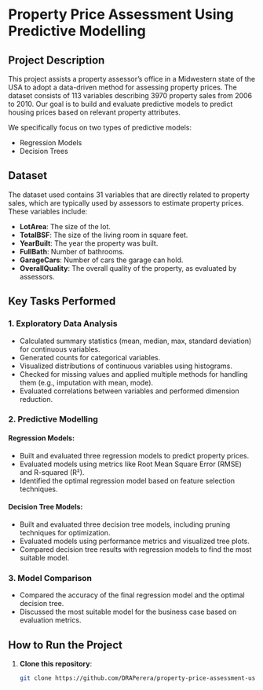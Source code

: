 # Property Price Assessment Using Predictive Modelling

## Project Description
This project assists a property assessor’s office in a Midwestern state of the USA to adopt a data-driven method for assessing property prices. The dataset consists of 113 variables describing 3970 property sales from 2006 to 2010. Our goal is to build and evaluate predictive models to predict housing prices based on relevant property attributes.

We specifically focus on two types of predictive models:
- Regression Models
- Decision Trees

## Dataset
The dataset used contains 31 variables that are directly related to property sales, which are typically used by assessors to estimate property prices. These variables include:
- **LotArea**: The size of the lot.
- **TotalBSF**: The size of the living room in square feet.
- **YearBuilt**: The year the property was built.
- **FullBath**: Number of bathrooms.
- **GarageCars**: Number of cars the garage can hold.
- **OverallQuality**: The overall quality of the property, as evaluated by assessors.

## Key Tasks Performed
### 1. Exploratory Data Analysis
- Calculated summary statistics (mean, median, max, standard deviation) for continuous variables.
- Generated counts for categorical variables.
- Visualized distributions of continuous variables using histograms.
- Checked for missing values and applied multiple methods for handling them (e.g., imputation with mean, mode).
- Evaluated correlations between variables and performed dimension reduction.

### 2. Predictive Modelling
#### **Regression Models**:
- Built and evaluated three regression models to predict property prices.
- Evaluated models using metrics like Root Mean Square Error (RMSE) and R-squared (R²).
- Identified the optimal regression model based on feature selection techniques.

#### **Decision Tree Models**:
- Built and evaluated three decision tree models, including pruning techniques for optimization.
- Evaluated models using performance metrics and visualized tree plots.
- Compared decision tree results with regression models to find the most suitable model.

### 3. Model Comparison
- Compared the accuracy of the final regression model and the optimal decision tree.
- Discussed the most suitable model for the business case based on evaluation metrics.

## How to Run the Project
1. **Clone this repository**:
   ```bash
   git clone https://github.com/DRAPerera/property-price-assessment-using-predictive-modelling.git
